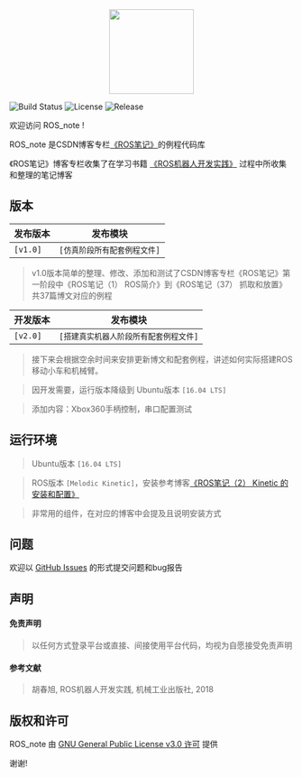 <div align=center><img src="https://img-blog.csdnimg.cn/20190614093941132.png" width="150" height="150" /></div>

![Build Status](https://img.shields.io/badge/build-passing-brightgreen)
![License](https://img.shields.io/badge/license-%20GPL--3.0-blue)
![Release](https://img.shields.io/badge/release-v1.0-blue)

欢迎访问 ROS_note !

ROS_note 是CSDN博客专栏[《ROS笔记》](https://joveh-h.blog.csdn.net/category_9290184.html)的例程代码库

《ROS笔记》博客专栏收集了在学习书籍 [《ROS机器人开发实践》](http://www.guyuehome.com/1936) 过程中所收集和整理的笔记博客

## 版本

| 发布版本 | 发布模块 |
| --- | --- |
| `[v1.0]` | `[仿真阶段所有配套例程文件]` |

> v1.0版本简单的整理、修改、添加和测试了CSDN博客专栏《ROS笔记》第一阶段中《ROS笔记（1） ROS简介》到《ROS笔记（37） 抓取和放置》共37篇博文对应的例程

| 开发版本 | 发布模块 |
| --- | --- |
| `[v2.0]` | `[搭建真实机器人阶段所有配套例程文件]` |

> 接下来会根据空余时间来安排更新博文和配套例程，讲述如何实际搭建ROS移动小车和机械臂。

> 因开发需要，运行版本降级到 Ubuntu版本 `[16.04 LTS]`

> 添加内容：Xbox360手柄控制，串口配置测试

## 运行环境
> Ubuntu版本 `[16.04 LTS]`

> ROS版本 `[Melodic Kinetic]`，安装参考博客[《ROS笔记（2） Kinetic 的安装和配置》](https://joveh-h.blog.csdn.net/article/details/89710147)

> 非常用的组件，在对应的博客中会提及且说明安装方式

## 问题
欢迎以 [GitHub Issues](https://github.com/JoveH-H/ROS_note/issues) 的形式提交问题和bug报告

## 声明
#### 免责声明
> 以任何方式登录平台或直接、间接使用平台代码，均视为自愿接受免责声明

#### 参考文献
> 胡春旭, ROS机器人开发实践, 机械工业出版社, 2018

## 版权和许可
ROS_note 由 [GNU General Public License v3.0 许可](https://github.com/JoveH-H/ROS_note/blob/master/LICENSE) 提供

谢谢!
